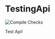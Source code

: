 # TestingApi
![Compile Checks](https://github.com/NotLiam99/TestingApi/actions/workflows/compileAndTest.yaml/badge.svg)

Test Api!
